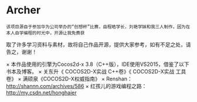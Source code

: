# Archer
    该项目源自于参加华为公司举办的“创想杯”比赛，由程皓学长，刘艳学妹和我三人制作，因为在本人自学编程的时光中，开源让我免费获
取了许多学习资料与素材，故将自己作品开源，提供大家参考，如有不足之处，请告之，谢谢！

× 本作品使用的引擎为Cocos2d-x 3.8（C++版），IDE使用VS2015，借鉴了以下书本及博客。
× 关东升《 COCOS2D-X实战 C++卷》《 COCOS2D-X实战 工具卷》
× 满硕泉《COCOS2D-X权威指南》
× Renshan：http://shannn.com/archives/586
× 红孩儿的游戏编程之路： http://my.csdn.net/honghaier
